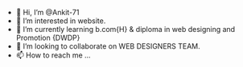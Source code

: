 - 👋 Hi, I’m @Ankit-71
- 👀 I’m interested in website.
- 🌱 I’m currently learning b.com{H} & diploma in web designing and Promotion {DWDP}
- 💞️ I’m looking to collaborate on WEB DESIGNERS TEAM.
- 📫 How to reach me ...

<!---
Ankit-71/Ankit-71 is a ✨ special ✨ repository because its `README.md` (this file) appears on your GitHub profile.
You can click the Preview link to take a look at your changes.
--->
